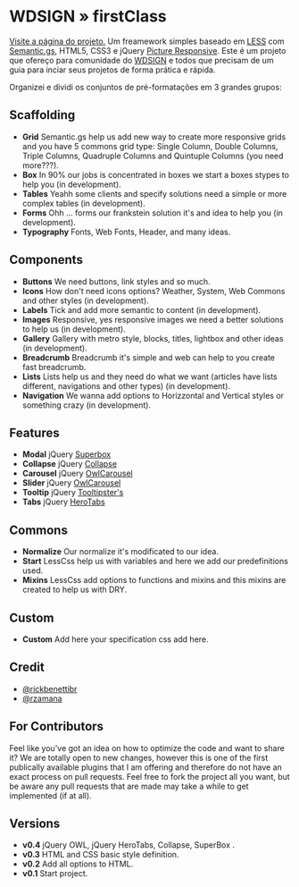 WDSIGN » firstClass
=====================================
[Visite a página do projeto.](http://firstClass.wdsign.com.br)
Um freamework simples baseado em [LESS][1] com [Semantic.gs][2], HTML5, CSS3 e jQuery [Picture Responsive][3].
Este é um projeto que ofereço para comunidade do [WDSIGN](https://plus.google.com/u/0/communities/104431911254900556469) e todos que precisam de um guia para inciar seus projetos de forma prática e rápida.


Organizei e dividi os conjuntos de pré-formatações em 3 grandes grupos:

Scaffolding
-----------
* **Grid**
    Semantic.gs help us add new way to create more responsive grids and you have 5 commons grid type: Single Column, Double Columns, Triple Columns, Quadruple Columns and Quintuple Columns (you need more???).
* **Box**
    In 90% our jobs is concentrated in boxes we start a boxes stypes to help you (in development).
* **Tables**
    Yeahh some clients and specify solutions need a simple or more complex tables (in development).
* **Forms**
    Ohh ... forms our frankstein solution it's and idea to help you (in development).
* **Typography**
    Fonts, Web Fonts, Header, and many ideas.


Components
----------
* **Buttons**
    We need buttons, link styles and so much.
* **Icons**
    How don't need icons options? Weather, System, Web Commons and other styles (in development).
* **Labels**
    Tick and add more semantic to content (in development).
* **Images**
    Responsive, yes responsive images we need a better solutions to help us (in development).
* **Gallery**
    Gallery with metro style, blocks, titles, lightbox and other ideas (in development).
* **Breadcrumb**
    Breadcrumb it's simple and web can help to you create fast breadcrumb.
* **Lists**
    Lists help us and they need do what we want (articles have lists different, navigations and other types) (in development).
* **Navigation**
    We wanna add options to Horizzontal and Vertical styles or something crazy (in development).

Features
--------
* **Modal**
    jQuery [Superbox][10]
* **Collapse**
    jQuery [Collapse][9]
* **Carousel**
    jQuery [OwlCarousel][8]
* **Slider**
    jQuery [OwlCarousel][8]
* **Tooltip**
    jQuery [Tooltipster's][7]
* **Tabs**
    jQuery [HeroTabs][6]
    
Commons
-------
* **Normalize**
    Our normalize it's modificated to our idea.
* **Start**
    LessCss help us with variables and here we add our predefinitions used.
* **Mixins**
    LessCss add options to functions and mixins and this mixins are created to help us with DRY.
    
Custom
------
* **Custom**
    Add here your specification css add here.


Credit
-------

- [@rickbenettibr][4]
- [@rzamana][5]

For Contributors
----------------

Feel like you've got an idea on how to optimize the code and want to share it? We are totally open to new changes, however this is one of the first publically available plugins that I am offering and therefore do not have an exact process on pull requests. Feel free to fork the project all you want, but be aware any pull requests that are made may take a while to get implemented (if at all).


Versions
--------

- **v0.4** jQuery OWL, jQuery HeroTabs, Collapse, SuperBox .
- **v0.3** HTML and CSS basic style definition.
- **v0.2** Add all options to HTML.
- **v0.1** Start project.


[1]: http://lesscss.org/
[2]: https://github.com/twigkit/semantic.gs/
[3]: http://jquerypicture.com/
[4]: http://twitter.com/rickbenettibr
[5]: http://twitter.com/rzamana
[6]: https://github.com/WDSIGN/jquery.herotabs
[7]: https://github.com/WDSIGN/tooltipster
[8]: https://github.com/WDSIGN/OwlCarousel
[9]: https://github.com/WDSIGN/jQuery-Collapse
[10]:https://github.com/WDSIGN/jquery-superbox
